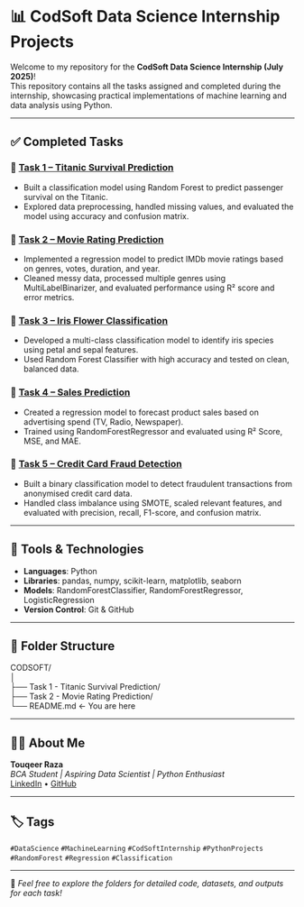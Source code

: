 # 📊 CodSoft Data Science Internship Projects

Welcome to my repository for the **CodSoft Data Science Internship (July 2025)**!  
This repository contains all the tasks assigned and completed during the internship, showcasing practical implementations of machine learning and data analysis using Python.

---

## ✅ Completed Tasks

### 🔹 [Task 1 – Titanic Survival Prediction](./Task%201%20-%20Titanic%20Survival%20Prediction)
- Built a classification model using Random Forest to predict passenger survival on the Titanic.
- Explored data preprocessing, handled missing values, and evaluated the model using accuracy and confusion matrix.

### 🔹 [Task 2 – Movie Rating Prediction](./Task%202%20-%20Movie%20Rating%20Prediction)
- Implemented a regression model to predict IMDb movie ratings based on genres, votes, duration, and year.
- Cleaned messy data, processed multiple genres using MultiLabelBinarizer, and evaluated performance using R² score and error metrics.

### 🔹 [Task 3 – Iris Flower Classification](./Task%203%20-%20Iris%20Flower%20Classification)
- Developed a multi-class classification model to identify iris species using petal and sepal features.
- Used Random Forest Classifier with high accuracy and tested on clean, balanced data.

### 🔹 [Task 4 – Sales Prediction](./Task%204%20-%20Sales%20Prediction)
- Created a regression model to forecast product sales based on advertising spend (TV, Radio, Newspaper).
- Trained using RandomForestRegressor and evaluated using R² Score, MSE, and MAE.

### 🔹 [Task 5 – Credit Card Fraud Detection](./Task%205%20-%20Credit%20Card%20Fraud%20Detection)
- Built a binary classification model to detect fraudulent transactions from anonymised credit card data.
- Handled class imbalance using SMOTE, scaled relevant features, and evaluated with precision, recall, F1-score, and confusion matrix.


---

## 📌 Tools & Technologies

- **Languages**: Python
- **Libraries**: pandas, numpy, scikit-learn, matplotlib, seaborn
- **Models**: RandomForestClassifier, RandomForestRegressor, LogisticRegression
- **Version Control**: Git & GitHub

---

## 📁 Folder Structure

CODSOFT/ <br>
│<br>
├── Task 1 - Titanic Survival Prediction/<br>
├── Task 2 - Movie Rating Prediction/<br>
└── README.md ← You are here<br>


---

## 👨‍💻 About Me

**Touqeer Raza**  
_BCA Student | Aspiring Data Scientist | Python Enthusiast_  
[LinkedIn](https://www.linkedin.com/in/touqeer-raza06) • [GitHub](https://github.com/touqeer-raza06)

---

## 🏷️ Tags

`#DataScience` `#MachineLearning` `#CodSoftInternship` `#PythonProjects` `#RandomForest` `#Regression` `#Classification`

---

🌟 *Feel free to explore the folders for detailed code, datasets, and outputs for each task!*
